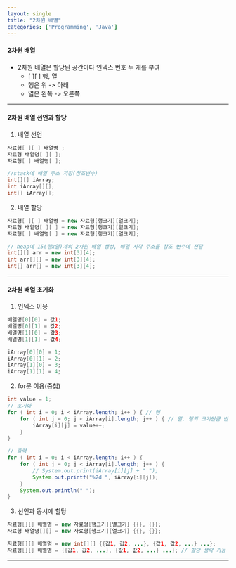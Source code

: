 ```yaml
---
layout: single
title: "2차원 배열"
categories: ['Programming', 'Java']
---
```


#### 2차원 배열
* 2차원 배열은 할당된 공간마다 인덱스 번호 두 개를 부여
    * [ ][ ] 행, 열
    * 행은 위 -> 아래
    * 열은 왼쪽 -> 오른쪽

***
#### 2차원 배열 선언과 할당
1) 배열 선언   
   
``` java
자료형[ ][ ] 배열명 ;
자료형 배열명[ ][ ];
자료형[ ] 배열명[ ];

//stack에 배열 주소 저장(참조변수)
int[][] iArray;
int iArray[][];
int[] iArray[];
```   

2) 배열 할당   
   
``` java
자료형[ ][ ] 배열명 = new 자료형[행크기][열크기];
자료형 배열명[ ][ ] = new 자료형[행크기][열크기];
자료형[ ] 배열명[ ] = new 자료형[행크기][열크기];

// heap에 15(행x열)개의 2차원 배열 생성, 배열 시작 주소를 참조 변수에 전달
int[][] arr = new int[3][4]; 
int arr[][] = new int[3][4];
int[] arr[] = new int[3][4];
```   

***
#### 2차원 배열 초기화
1) 인덱스 이용   
   
``` java
배열명[0][0] = 값1;
배열명[0][1] = 값2;
배열명[1][0] = 값3;
배열명[1][1] = 값4;

iArray[0][0] = 1;
iArray[0][1] = 2;
iArray[1][0] = 3;
iArray[1][1] = 4;
```   

2) for문 이용(중첩)   
   
``` java
int value = 1;
// 초기화
for ( int i = 0; i < iArray.length; i++ ) { // 행
    for ( int j = 0; j < iArray[i].length; j++ ) { // 열. 행의 크기만큼 반복문 실행 > [i].length
        iArray[i][j] = value++;
    }
}

// 출력
for ( int i = 0; i < iArray.length; i++ ) {
    for ( int j = 0; j < iArray[i].length; j++ ) {
        // System.out.print(iArray[i][j] + " ");
        System.out.printf("%2d ", iArray[i][j]);
    }
    System.out.println(" ");
}
```   

3) 선언과 동시에 할당   
   
``` java
자료형[][] 배열명 = new 자료형[행크기][열크기] {{}, {}};
자료형 배열명[][] = new 자료형[행크기][열크기] {{}, {}};

자료형[][] 배열명 = new int[][] {{값1, 값2, ...}, {값1, 값2, ...} ...};
자료형[][] 배열명 = {{값1, 값2, ...}, {값1, 값2, ...} ...}; // 할당 생략 가능
```   

***